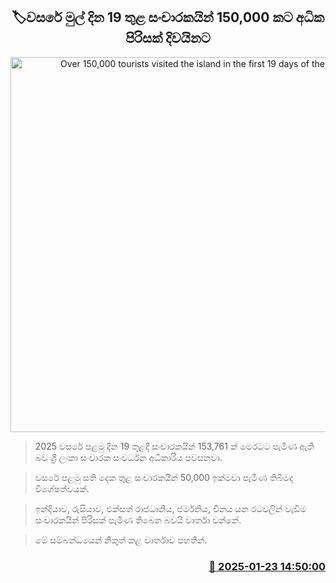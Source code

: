 <p align='center'><b><h2 align='center' title='Over 150,000 tourists visited the island in the first 19 days of the year'>🏷වසරේ මුල් දින 19 තුළ සංචාරකයින් 150,000 කට අධික පිරිසක් දිවයිනට</h2></b></p>
<p align='center'><img src='https://helakuru.sgp1.cdn.digitaloceanspaces.com/esana/images/lib/tourists-airport.jpg' width='600' alt='Over 150,000 tourists visited the island in the first 19 days of the year'></p>

> 2025 වසරේ පළමු දින 19 තුළදී සංචාරකයින් 153,761 ක් මෙරටට පැමිණ ඇති බව ශ්‍රී ලංකා සංචාරක සංවර්ධන අධිකාරිය පවසනවා.

> වසරේ පළමු සති දෙක තුළ සංචාරකයින් 50,000 ඉක්මවා පැමිණ තිබීමද විශේෂත්වයක්.

> ඉන්දියාව, රුසියාව, එක්සත් රාජධානිය, ජර්මනිය, චීනය යන රටවලින් වැඩිම සංචාරකයින් පිරිසක් පැමිණ තිබෙන බවයි වාර්තා වන්නේ.

> මේ සම්බන්ධයෙන් නිකුත් කළ වාර්තාව පහතින්.



<h3 align='right'><a href='https://www.helakuru.lk/esana/p/106831/'>📅 2025-01-23 14:50:00</a></h3>
